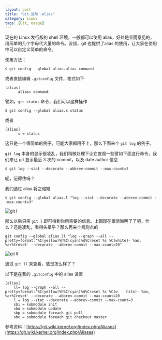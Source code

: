 ```yaml
---
layout: post
title: "Git 进阶：alias"
category: Linux
tags: [Git, Usage]
---
```


现在的 Linux 发行版的 shell 环境，一般都可以使用 alias，好处是显而意见的，用简单的几个字母代大量的命令。没错，git 也提供了alias 的使用，让大家在使用中可以自定义简单的命令。

使用方法：

    $ git config --global alias.alias command

或者直接编辑 `.gitconfig` 文件，格式如下

```
[alias]
      alias= command
```

<!-- more -->

譬如，`git status` 命令，我们可以这样操作

    $ git config --global alias.s status

或者

```
[alias]
      s = status
```

这只是一个很简单的例子，可能大家都用不上，那么下面来个 `git log` 的例子。

`git log` 本身的显示很凌乱，我们稍微处理下让它直观一些譬如下面这行命令，我们来让 git 显示最近 3 次的 commit，以及 date author 信息

    $ git log --stat --decorate --abbrev-commit --max-count=3

呃，记得住吗？

我们通过 alias 将之缩短

    $ git config --global alias.l "log --stat --decorate --abbrev-commit --max-count=3"

![git l](//cdn.09hd.com/images/2012/06/git-l.png "git l")

那么以后只需 `git l` 即可得到你所需要的信息。上图现在很清晰明了了吧，什么？还是凌乱，看得头晕乎？那么再来个规则点的

    git config --global alias.ll "log --graph --all --pretty=format:'%C(yellow)%h%C(cyan)%d%Creset %s %C(white)- %an, %ar%Creset' --decorate --abbrev-commit --max-count=20"

![git ll](//cdn.09hd.com/images/2012/06/git-ll.png "git ll")

通过 `git ll` 来查看，感觉怎么样了？

以下是在我的 `.gitconfig` 中的 alias 设置

```
[alias]
    ll= log --graph --all --pretty=format:'%C(yellow)%h%C(cyan)%d%Creset %s %C(w    hite)- %an, %ar%Creset' --decorate --abbrev-commit --max-count=20
    l = log --stat --decorate --abbrev-commit --max-count=3
    sbi = submodule init
    sbu = submodule update
    sbp = submodule foreach git pull
    sbc = submodule foreach git checkout master
```

参考资料：[https://git.wiki.kernel.org/index.php/Aliases](https://git.wiki.kernel.org/index.php/Aliases)
